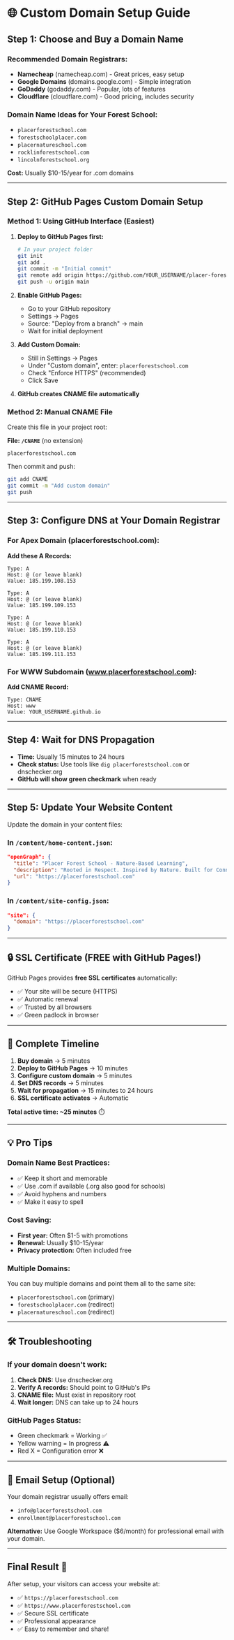 # 🌐 Custom Domain Setup Guide

## Step 1: Choose and Buy a Domain Name

### Recommended Domain Registrars:
- **Namecheap** (namecheap.com) - Great prices, easy setup
- **Google Domains** (domains.google.com) - Simple integration
- **GoDaddy** (godaddy.com) - Popular, lots of features
- **Cloudflare** (cloudflare.com) - Good pricing, includes security

### Domain Name Ideas for Your Forest School:
- `placerforestschool.com` 
- `forestschoolplacer.com`
- `placernatureschool.com`
- `rocklinforestschool.com`
- `lincolnforestschool.org`

**Cost:** Usually $10-15/year for .com domains

---

## Step 2: GitHub Pages Custom Domain Setup

### Method 1: Using GitHub Interface (Easiest)

1. **Deploy to GitHub Pages first:**
   ```bash
   # In your project folder
   git init
   git add .
   git commit -m "Initial commit"
   git remote add origin https://github.com/YOUR_USERNAME/placer-forest-school.git
   git push -u origin main
   ```

2. **Enable GitHub Pages:**
   - Go to your GitHub repository
   - Settings → Pages
   - Source: "Deploy from a branch" → main
   - Wait for initial deployment

3. **Add Custom Domain:**
   - Still in Settings → Pages
   - Under "Custom domain", enter: `placerforestschool.com`
   - Check "Enforce HTTPS" (recommended)
   - Click Save

4. **GitHub creates CNAME file automatically**

### Method 2: Manual CNAME File

Create this file in your project root:

**File: `/CNAME`** (no extension)
```
placerforestschool.com
```

Then commit and push:
```bash
git add CNAME
git commit -m "Add custom domain"
git push
```

---

## Step 3: Configure DNS at Your Domain Registrar

### For Apex Domain (placerforestschool.com):

**Add these A Records:**
```
Type: A
Host: @ (or leave blank)
Value: 185.199.108.153

Type: A  
Host: @ (or leave blank)
Value: 185.199.109.153

Type: A
Host: @ (or leave blank) 
Value: 185.199.110.153

Type: A
Host: @ (or leave blank)
Value: 185.199.111.153
```

### For WWW Subdomain (www.placerforestschool.com):

**Add CNAME Record:**
```
Type: CNAME
Host: www
Value: YOUR_USERNAME.github.io
```

---

## Step 4: Wait for DNS Propagation

- **Time:** Usually 15 minutes to 24 hours
- **Check status:** Use tools like `dig placerforestschool.com` or dnschecker.org
- **GitHub will show green checkmark** when ready

---

## Step 5: Update Your Website Content

Update the domain in your content files:

### In `/content/home-content.json`:
```json
"openGraph": {
  "title": "Placer Forest School - Nature-Based Learning",
  "description": "Rooted in Respect. Inspired by Nature. Built for Connection.",
  "url": "https://placerforestschool.com"
}
```

### In `/content/site-config.json`:
```json
"site": {
  "domain": "https://placerforestschool.com"
}
```

---

## 🔒 SSL Certificate (FREE with GitHub Pages!)

GitHub Pages provides **free SSL certificates** automatically:
- ✅ Your site will be secure (HTTPS)
- ✅ Automatic renewal
- ✅ Trusted by all browsers
- ✅ Green padlock in browser

---

## 🚀 Complete Timeline

1. **Buy domain** → 5 minutes
2. **Deploy to GitHub Pages** → 10 minutes  
3. **Configure custom domain** → 5 minutes
4. **Set DNS records** → 5 minutes
5. **Wait for propagation** → 15 minutes to 24 hours
6. **SSL certificate activates** → Automatic

**Total active time: ~25 minutes** ⏱️

---

## 💡 Pro Tips

### Domain Name Best Practices:
- ✅ Keep it short and memorable
- ✅ Use .com if available (.org also good for schools)
- ✅ Avoid hyphens and numbers
- ✅ Make it easy to spell

### Cost Saving:
- **First year:** Often $1-5 with promotions
- **Renewal:** Usually $10-15/year
- **Privacy protection:** Often included free

### Multiple Domains:
You can buy multiple domains and point them all to the same site:
- `placerforestschool.com` (primary)
- `forestschoolplacer.com` (redirect)
- `placernatureschool.com` (redirect)

---

## 🛠️ Troubleshooting

### If your domain doesn't work:
1. **Check DNS:** Use dnschecker.org
2. **Verify A records:** Should point to GitHub's IPs
3. **CNAME file:** Must exist in repository root
4. **Wait longer:** DNS can take up to 24 hours

### GitHub Pages Status:
- Green checkmark = Working ✅
- Yellow warning = In progress ⚠️  
- Red X = Configuration error ❌

---

## 📧 Email Setup (Optional)

Your domain registrar usually offers email:
- `info@placerforestschool.com`
- `enrollment@placerforestschool.com`

**Alternative:** Use Google Workspace ($6/month) for professional email with your domain.

---

## Final Result 🎉

After setup, your visitors can access your website at:
- ✅ `https://placerforestschool.com`
- ✅ `https://www.placerforestschool.com`  
- ✅ Secure SSL certificate
- ✅ Professional appearance
- ✅ Easy to remember and share!
